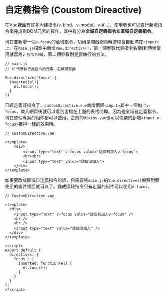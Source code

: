 # 自定義指令 (Coustom Direactive)
在Vue裡面有許多內建指令(v-bind、v-model、v-if...)，使用者也可以自行新增指令來完成對DOM元素的操作，其中有分為**全域自定義指令**和**區域自定義指令**。  

現在要新增一個`v-focus`的全域指令，功用是開啟網頁時游標會自動停在`<input>`上。在`main.js`檔案中新增`Vue.directive()`，第一個參數代表指令名稱(到時候使用就寫為`v-指令名稱`)，第二個參數則是要執行的方法。
```
// main.js
// el代表執行此指令的元素，名稱可替換

Vue.directive('focus',{
  inserted(el){
    el.focus();
  }
})
```
已經定義好指令了，`CustomDirective.vue`新增兩個`<input>`其中一個加上`v-focus`，載入網頁後就可以看到游標在上面的表格閃爍。因為是全域自定義指令，現在整個專案的組件都可以使用，之前的`Mixins.vue`也可以快樂的新增`<input v-focus>`獲得一樣的效果哦。
```
// CustomDirective.vue

<template>
    <div>
        <input type="text" v-focus value="這個有加入v-focus">
        <br><br>
        <input type="text" value="這個沒加入">
    </div>
</template>
```
如果要改成區域自定義指令的話，只需要將`main.js`的`Vue.directive()`搬移到要使用的組件裡面就可以了。變成區域指令只有定義的組件可以使用`v-focus`。
```
// CustomDirective.vue

<template>
  <div>
    <input type="text" v-focus value="這個有加入v-focus" />
    <br />
    <br />
    <input type="text" value="這個沒加入" />
  </div>
</template>

<script>
export default {
  directives: {
    focus : {
      inserted: function(el) {
        el.focus();
      }
    }
  }
};
</script>
```